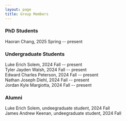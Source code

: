 ```yaml
---
layout: page
title: Group Members
---
```


<h3>
    <a name='Graduate'></a> PhD Students
</h3

 <div class="media">
    <div class="media-body">
       <p class="media-heading"> 
          Haoran Chang, 2025 Spring -- present <br />
       </p>
    </div>
</div>
 
<h3>
    <a name='Undergraduate'></a> Undergraduate Students
</h3>
 
<div class="media">
    <div class="media-body">
       <p class="media-heading"> 
          Luke Erich Solem, 2024 Fall -- present <br />
          Tyler Jayden Walsh, 2024 Fall -- present <br />
          Edward Charles Peterson, 2024 Fall -- present <br />
          Nathan Joseph Diehl, 2024 Fall -- present <br />
         Jordan Kyle Margiotta, 2024 Fall -- present <br /> 
       </p>
    </div>
</div>

<h3>
    <a name='Alumni'></a> Alumni
</h3>
 
<div class="media">
    <div class="media-body">
       <p class="media-heading"> 
          Luke Erich Solem, undeegraduate student, 2024 Fall <br />
          James Andrew  Keenan, undeegraduate student, 2024 Fall <br />
       </p>
    </div>
</div>
